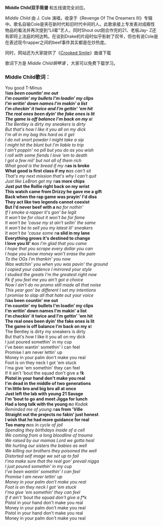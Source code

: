 

**Middle Child双手简谱** 和五线谱完全对应。

_Middle Child_ 由 J. Cole 演唱，收录于《Revenge Of The Dreamers
III》专辑中。歌名自喻Cole是夹在新时代和旧时代中间的人。此歌承接上专发表对成瘾性物品的看法并再次提到“Lil辈”艺人，同时Shout
out刚合作完的21、老板Jay-
Z还有即将上法庭的柯达鸭。在谈到Drake的片段时似乎影射了侃爷，但也有说Cole是在表述现今rapper之间的beef事件其实都是在炒热度。

同时，网站还为大家提供了《[Crooked Smile](Music-2918-Crooked-Smile-J--Cole.html "Crooked
Smile")》曲谱下载

歌词下方是 _Middle Child钢琴谱_ ，大家可以免费下载学习。

### Middle Child歌词：

You good T-Minus  
N***as been countin' me out  
I'm countin' my bullets I'm loadin' my clips  
I'm writin' down names I'm makin' a list  
I'm checkin' it twice and I'm gettin' 'em hit  
The real ones been dyin' the fake ones is lit  
The game is off balance I'm back on my s**t  
The Bentley is dirty my sneakers is dirty  
But that's how I like it you all on my dick  
I'm all in my bag this hard as it get  
I do not snort powder I might take a sip  
I might hit the blunt but I'm liable to trip  
I ain't poppin' no pill but you do as you wish  
I roll with some fiends I love 'em to death  
I got a few mil' but not all of them rich  
What good is the bread if my n***as is broke  
What good is first class if my n***as can't sit  
That's my next mission that's why I can't quit  
Just like LeBron get my n***as more chips  
Just put the Rollie right back on my wrist  
This watch came from Drizzy he gave me a gift  
Back when the rap game was prayin' I'd diss  
They act like two legends cannot coexist  
But I'd never beef with a n***a for nothin'  
If I smoke a rapper it's gon' be legit  
It won't be for clout it won't be for fame  
It won't be 'cause my s**t ain't sellin' the same  
It won't be to sell you my latest lil' sneakers  
It won't be 'cause some n***a slid in my lane  
Everything grows it's destined to change  
I love you lil' n***as I'm glad that you came  
I hope that you scrape every dollar you can  
I hope you know money won't erase the pain  
To the OGs I'm thankin' you now  
Was watchin' you when you was pavin' the ground  
I copied your cadence I mirrored your style  
I studied the greats I'm the greatest right now  
F**k if you feel me you ain't got a choice  
Now I ain't do no promo still made all that noise  
This year gon' be different I set my intentions  
I promise to slap all that hate out your voice  
N***as been countin' me out  
I'm countin' my bullets I'm loadin' my clips  
I'm writin' down names I'm makin' a list  
I'm checkin' it twice and I'm gettin' 'em hit  
The real ones been dyin' the fake ones is lit  
The game is off balance I'm back on my s**t  
The Bentley is dirty my sneakers is dirty  
But that's how I like it you all on my dick  
I just poured somethin' in my cup  
I've been wantin' somethin' I can feel  
Promise I am never lettin' up  
Money in your palm don't make you real  
Foot is on they neck I got 'em stuck  
I'ma give 'em somethin' they can feel  
If it ain't 'bout the squad don't give a f**k  
Pistol in your hand don't make you real  
I'm dead in the middle of two generations  
I'm little bro and big bro all at once  
Just left the lab with young 21 Savage  
I'm 'bout to go and meet Jigga for lunch  
Had a long talk with the young n***a Kodak  
Reminded me of young n***as from 'Ville  
Straight out the projects no fakin' just honest  
I wish that he had more guidance for real  
Too many n***as in cycle of jail  
Spending they birthdays inside of a cell  
We coming from a long bloodline of trauma  
We raised by our mamas Lord we gotta heal  
We hurting our sisters the babies as well  
We killing our brothers they poisoned the well  
Distorted self image we set up to fail  
I'ma make sure that the real gon' prevail nigga  
I just poured somethin' in my cup  
I've been wantin' somethin' I can feel  
Promise I am never lettin' up  
Money in your palm don't make you real  
Foot is on they neck I got 'em stuck  
I'ma give 'em somethin' they can feel  
If it ain't 'bout the squad don't give a f**k  
Pistol in your hand don't make you real  
Money in your palm don't make you real  
Pistol in your hand don't make you real  
Money in your palm don't make you real

